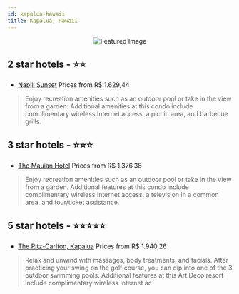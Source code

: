```yaml
---
id: kapalua-hawaii
title: Kapalua, Hawaii
---
```


<center><img src="https://i.travelapi.com/hotels/1000000/10000/3400/3390/f112069f_z.jpg" alt="Featured Image" /></center>


##  2 star hotels - ⭐️⭐️

-    [Napili Sunset](https://us.hurb.com/hotels/kapalua/napili-sunset-JNP-JP314035?cmp=18055) Prices from R$ 1.629,44
   > Enjoy recreation amenities such as an outdoor pool or take in the view from a garden. Additional amenities at this condo include complimentary wireless Internet access, a picnic area, and barbecue grills.

##  3 star hotels - ⭐️⭐️⭐️

-    [The Mauian Hotel](https://us.hurb.com/hotels/kapalua/the-mauian-hotel-JNP-JP471976?cmp=18055) Prices from R$ 1.376,38
   > Enjoy recreation amenities such as an outdoor pool or take in the view from a garden. Additional features at this condo include complimentary wireless Internet access, a television in a common area, and tour/ticket assistance.

##  5 star hotels - ⭐️⭐️⭐️⭐️⭐️

-    [The Ritz-Carlton, Kapalua](https://us.hurb.com/hotels/kapalua/the-ritz-carlton-kapalua-JNP-JP844391?cmp=18055) Prices from R$ 1.940,26
   > Relax and unwind with massages, body treatments, and facials. After practicing your swing on the golf course, you can dip into one of the 3 outdoor swimming pools. Additional features at this Art Deco resort include complimentary wireless Internet ac
